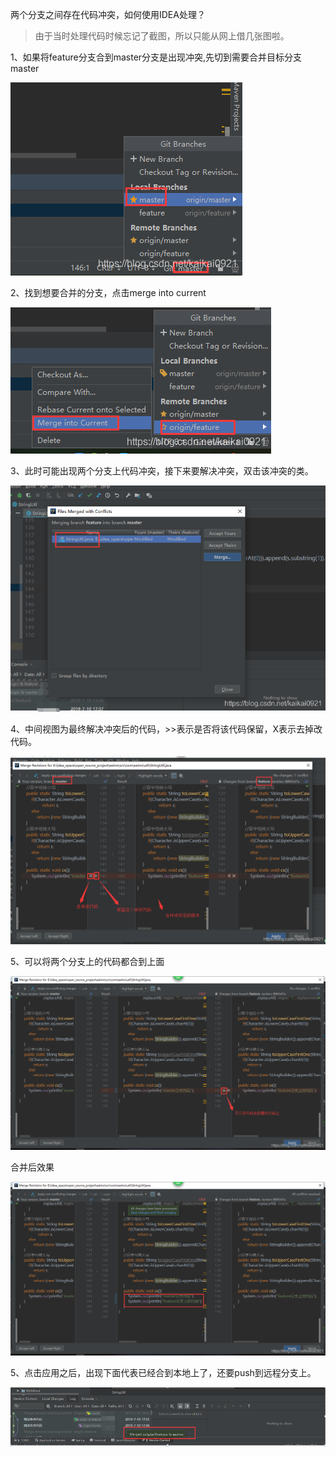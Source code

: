 两个分支之间存在代码冲突，如何使用IDEA处理？

<!--more-->

> 由于当时处理代码时候忘记了截图，所以只能从网上借几张图啦。



1、如果将feature分支合到master分支是出现冲突,先切到需要合并目标分支master

![img](IDEA处理代码冲突/20200116104638650.png)

2、找到想要合并的分支，点击merge into current

![img](IDEA处理代码冲突/20200116104558117.png)

3、此时可能出现两个分支上代码冲突，接下来要解决冲突，双击该冲突的类。

![img](IDEA处理代码冲突/20200116105144481.png)

4、中间视图为最终解决冲突后的代码，>>表示是否将该代码保留，X表示去掉改代码。

![img](IDEA处理代码冲突/20200116104558212.png)

5、可以将两个分支上的代码都合到上面

![img](IDEA处理代码冲突/20200116104552246.png)

合并后效果

![img](IDEA处理代码冲突/20200116104558308.png)

5、点击应用之后，出现下面代表已经合到本地上了，还要push到远程分支上。

![img](IDEA处理代码冲突/2020011610493765.png)